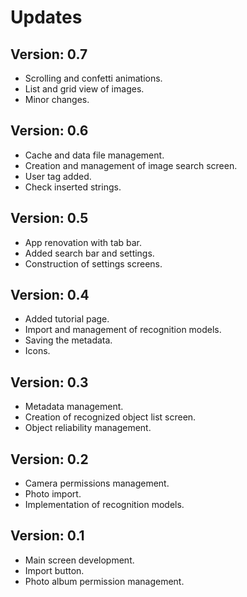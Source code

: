 # Updates

## Version: 0.7
- Scrolling and confetti animations.
- List and grid view of images.
- Minor changes.
## Version: 0.6
- Cache and data file management.
- Creation and management of image search screen.
- User tag added.
- Check inserted strings.
## Version: 0.5
- App renovation with tab bar.
- Added search bar and settings.
- Construction of settings screens.
## Version: 0.4
- Added tutorial page.
- Import and management of recognition models.
- Saving the metadata.
- Icons.
## Version: 0.3
- Metadata management.
- Creation of recognized object list screen.
- Object reliability management.
## Version: 0.2
- Camera permissions management.
- Photo import.
- Implementation of recognition models.
## Version: 0.1
- Main screen development.
- Import button.
- Photo album permission management.
